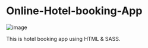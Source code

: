 # Online-Hotel-booking-App
![image](https://user-images.githubusercontent.com/36674657/178648628-bcc0b04a-621e-4abd-8800-fd02eaecea9a.png)

This is hotel booking app using HTML & SASS.

